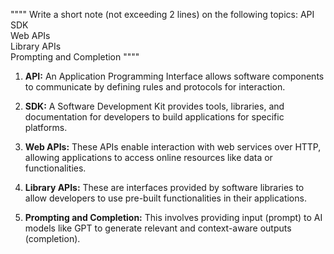 """"
Write a short note (not exceeding 2 lines) on the following topics:
API  
SDK  
Web APIs  
Library APIs  
Prompting and Completion 
""""

1. **API:** An Application Programming Interface allows software components to communicate by defining rules and protocols for interaction.  

2. **SDK:** A Software Development Kit provides tools, libraries, and documentation for developers to build applications for specific platforms.  

3. **Web APIs:** These APIs enable interaction with web services over HTTP, allowing applications to access online resources like data or functionalities.  

4. **Library APIs:** These are interfaces provided by software libraries to allow developers to use pre-built functionalities in their applications.  

5. **Prompting and Completion:** This involves providing input (prompt) to AI models like GPT to generate relevant and context-aware outputs (completion).